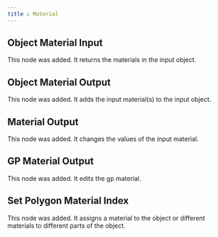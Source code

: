 ```yaml
---
title : Material
---
```


## Object Material Input

This node was added. It returns the materials in the input object.

## Object Material Output

This node was added. It adds the input material(s) to the input object.

## Material Output

This node was added. It changes the values of the input material.

## GP Material Output

This node was added. It edits the gp material.

## Set Polygon Material Index

This node was added. It assigns a material to the object or different materials
to different parts of the object.
